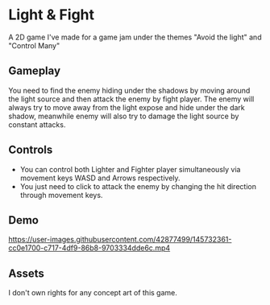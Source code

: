 # Light & Fight

A 2D game I've made for a game jam under the themes "Avoid the light" and "Control Many"

## Gameplay

You need to find the enemy hiding under the shadows by moving around the light source and then attack the enemy by fight player. The enemy will always try to move away from the light expose and hide under the dark shadow, meanwhile enemy will also try to damage the light source by constant attacks. 

## Controls

- You can control both Lighter and Fighter player simultaneously via movement keys WASD and Arrows respectively.
- You just need to click to attack the enemy by changing the hit direction through movement keys.    

## Demo

https://user-images.githubusercontent.com/42877499/145732361-cc0e1700-c717-4df9-86b8-9703334dde6c.mp4

## Assets 

I don't own rights for any concept art of this game. 
